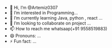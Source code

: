 - 👋 Hi, I’m @Artemiz0307
- 👀 I’m interested in Programming...
- 🌱 I’m currently learning Java, python , react ...
- 💞️ I’m looking to collaborate on project ...
- 📫 How to reach me whatsaap(+91 9558519883)
- 😄 Pronouns: ...
- ⚡ Fun fact: ...

<!---
Artemiz0307/Artemiz0307 is a ✨ special ✨ repository because its `README.md` (this file) appears on your GitHub profile.
You can click the Preview link to take a look at your changes.
--->
